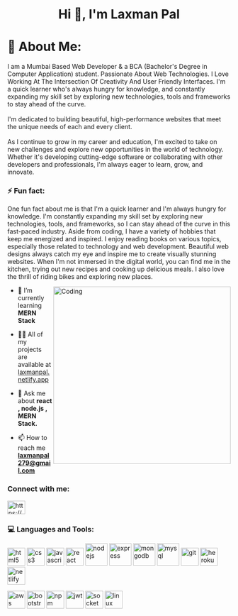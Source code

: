 <p  align="center">
    <img src="https://media.geeksforgeeks.org/wp-content/cdn-uploads/20220907174457/Cloud-Computing-vs-Web-Development.gif" alt="">
</p>
<h1 align="center">Hi 👋, I'm Laxman Pal</h1>

<h1 id="-about-me-">💫 About Me:</h1>

<p>
  I am a Mumbai Based Web Developer &amp; a BCA (Bachelor&#39;s Degree in
  Computer Application) student. Passionate About Web Technologies. I Love
  Working At The Intersection Of Creativity And User Friendly Interfaces.
  I&#39;m a quick learner who&#39;s always hungry for knowledge, and constantly
  expanding my skill set by exploring new technologies, tools and frameworks to
  stay ahead of the curve.<br /><br />I&#39;m dedicated to building beautiful,
  high-performance websites that meet the unique needs of each and every
  client.<br /><br />As I continue to grow in my career and education, I&#39;m
  excited to take on new challenges and explore new opportunities in the world
  of technology. Whether it&#39;s developing cutting-edge software or
  collaborating with other developers and professionals, I&#39;m always eager to
  learn, grow, and innovate.
</p>

<h3 id="-fun-fact-">⚡ Fun fact:</h3>

<p>
  One fun fact about me is that I'm a quick learner and I'm always hungry for
  knowledge. I'm constantly expanding my skill set by exploring new
  technologies, tools, and frameworks, so I can stay ahead of the curve in this
  fast-paced industry. Aside from coding, I have a variety of hobbies that keep
  me energized and inspired. I enjoy reading books on various topics, especially
  those related to technology and web development. Beautiful web designs always
  catch my eye and inspire me to create visually stunning websites. When I'm not
  immersed in the digital world, you can find me in the kitchen, trying out new
  recipes and cooking up delicious meals. I also love the thrill of riding bikes
  and exploring new places.
</p>

<img
  align="right"
  alt="Coding"
  width="400"
  src="https://cdn.dribbble.com/users/1162077/screenshots/3848914/programmer.gif"
/>

- 🌱 I’m currently learning **MERN Stack**

- 👨‍💻 All of my projects are available at [laxmanpal.netlify.app](https://laxmanpal.netlify.app/)

- 💬 Ask me about **react , node.js , MERN Stack.**

- 📫 How to reach me **laxmanpal279@gmail.com**

<h3 align="left">Connect with me:</h3>
<p align="left">
  <a
    href="https://linkedin.com/in/https://www.linkedin.com/in/laxmanpal/"
    target="blank"
    ><img
      align="center"
      src="https://raw.githubusercontent.com/rahuldkjain/github-profile-readme-generator/master/src/images/icons/Social/linked-in-alt.svg"
      alt="https://www.linkedin.com/in/laxmanpal/"
      height="30"
      width="40"
  /></a>
</p>

<h3 align="left">💻 Languages and Tools:</h3>

<p>
  <img
    src="https://cdn-icons-png.flaticon.com/512/5968/5968267.png"
    alt="html5"
    width="40"
    height="40"
  />
  <img
    src="https://cdn-icons-png.flaticon.com/512/5968/5968242.png"
    alt="css3"
    width="40"
    height="40"
  />
  <img
    src="https://cdn-icons-png.flaticon.com/512/5968/5968292.png"
    alt="javascript"
    width="40"
    height="40"
  />
  <img
    src="https://cdn.iconscout.com/icon/free/png-512/free-react-4-1175110.png?f=avif&w=256"
    alt="react"
    width="40"
    height="40"
  />
  <img
    src="https://cdn.iconscout.com/icon/free/png-512/free-nodejs-2-226035.png?f=avif&w=256"
    alt="nodejs"
    width="50"
    height="50"
  />
  <img
    src="https://cdn.iconscout.com/icon/free/png-512/free-express-8-1175029.png?f=avif&w=256"
    alt="express"
    width="50"
    height="50"
  />
  <img
    src="https://cdn.iconscout.com/icon/free/png-512/free-mongodb-5-1175140.png?f=avif&w=256"
    alt="mongodb"
    width="50"
    height="50"
  />
  <img
    src="https://cdn.iconscout.com/icon/free/png-512/free-mysql-3521596-2945040.png?f=avif&w=256"
    alt="mysql"
    width="50"
    height="50"
  />
  <img
    src="https://cdn.iconscout.com/icon/free/png-512/free-git-17-1175218.png?f=avif&w=256"
    alt="git"
    width="40"
    height="40"
  />
  <img
    src="https://cdn.iconscout.com/icon/free/png-512/free-heroku-8-1175211.png?f=avif&w=256"
    alt="heroku"
    width="40"
    height="40"
  />
  <img
    src="https://cdn.iconscout.com/icon/free/png-512/free-netlify-3521601-2945045.png?f=avif&w=256"
    alt="netlify"
    width="40"
    height="40"
  />

  <img
    src="https://cdn.iconscout.com/icon/free/png-512/free-aws-1869025-1583149.png?f=avif&w=256"
    alt="aws"
    width="40"
    height="40"
  />
  <img
    src="https://cdn.iconscout.com/icon/free/png-512/free-bootstrap-226077.png?f=avif&w=256"
    alt="bootstrap"
    width="40"
    height="40"
  />
  <img
    src="https://cdn.iconscout.com/icon/free/png-512/free-npm-3-1175132.png?f=avif&w=256"
    alt="npm"
    width="40"
    height="40"
  />
  <img
    src="https://cdn.iconscout.com/icon/premium/png-512-thumb/jwt-5453683-4548556.png?f=avif&w=256"
    alt="jwt"
    width="40"
    height="40"
  />
  <img
    src="https://cdn.iconscout.com/icon/free/png-512/free-socket-54-282608.png?f=avif&w=256"
    alt="socket"
    width="40"
    height="40"
  />
  <img
    src="https://cdn.iconscout.com/icon/free/png-512/free-linux-21-1174928.png?f=avif&w=256"
    alt="linux"
    width="40"
    height="40"
  />
</p>

